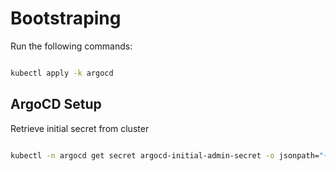# Bootstraping 

Run the following commands: 

```sh 

kubectl apply -k argocd
```


## ArgoCD Setup 

Retrieve initial secret from cluster
```sh 

kubectl -n argocd get secret argocd-initial-admin-secret -o jsonpath="{.data.password}" | base64 -d

```
